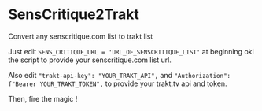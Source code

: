 # SensCritique2Trakt
Convert any senscritique.com list to trakt list

Just edit ```SENS_CRITIQUE_URL = 'URL_OF_SENSCRITIQUE_LIST'``` at beginning oki the script to provide your senscritique.com list url.

Also edit ```"trakt-api-key": "YOUR_TRAKT_API",``` and ```"Authorization": f"Bearer YOUR_TRAKT_TOKEN",``` to provide your trakt.tv api and token.

Then, fire the magic !
